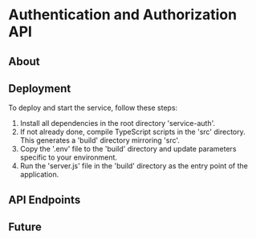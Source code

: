 # Authentication and Authorization API

## About

## Deployment

To deploy and start the service, follow these steps:

1. Install all dependencies in the root directory 'service-auth'.
2. If not already done, compile TypeScript scripts in the 'src' directory. This generates a 'build' directory mirroring 'src'.
3. Copy the '.env' file to the 'build' directory and update parameters specific to your environment.
4. Run the 'server.js' file in the 'build' directory as the entry point of the application.

## API Endpoints

## Future

